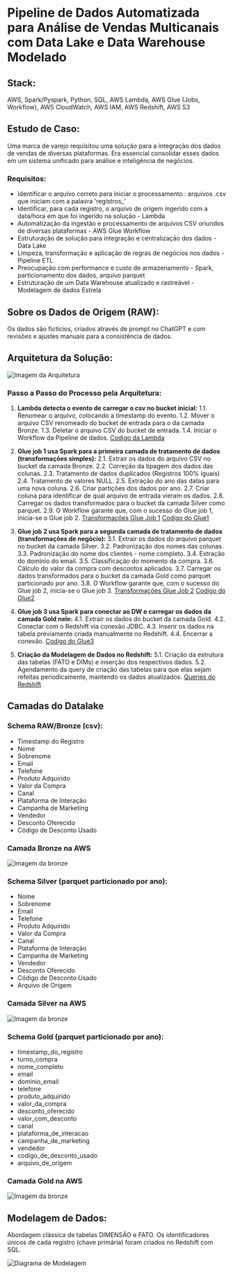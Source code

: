# Pipeline de Dados Automatizada para Análise de Vendas Multicanais com Data Lake e Data Warehouse Modelado

## Stack:
AWS, Spark/Pyspark, Python, SQL, AWS Lambda, AWS Glue (Jobs, Workflow), AWS CloudWatch, AWS IAM, AWS Redshift, AWS S3

## Estudo de Caso:
Uma marca de varejo requisitou uma solução para a integração dos dados de vendas de diversas plataformas. 
Era essencial consolidar esses dados em um sistema unificado para análise e inteligência de negócios.

### Requisitos:
- Identificar o arquivo correto para iniciar o processamento : arquivos .csv que iniciam com a palavra 'registros_'
- Identificar, para cada registro, o arquivo de origem ingerido com a data/hora em que foi ingerido na solução - Lambda
- Automatização da ingestão e processamento de arquivos CSV oriundos de diversas plataformas - AWS Glue Workflow
- Estruturação de solução para integração e centralização dos dados - Data Lake
- Limpeza, transformação e aplicação de regras de negócios nos dados - Pipeline ETL
- Preocupação com performance e custo de armazenamento - Spark, particionamento dos dados, arquivo parquet
- Estruturação de um Data Warehouse atualizado e rastreável - Modelagem de dados Estrela

## Sobre os Dados de Origem (RAW):
Os dados são fictícios, criados através de prompt no ChatGPT e com revisões e ajustes manuais para a consistência de dados.

## Arquitetura da Solução:
![Imagem da Arquitetura](link-da-imagem-aqui)

### Passo a Passo do Processo pela Arquitetura:
1. **Lambda detecta o evento de carregar o csv no bucket inicial:**
   1.1. Renomear o arquivo, colocando a timestamp do evento.
   1.2. Mover o arquivo CSV renomeado do bucket de entrada para o da camada Bronze.
   1.3. Deletar o arquivo CSV do bucket de entrada.
   1.4. Iniciar o Workflow da Pipeline de dados.
[Codigo da Lambda](link)

2. **Glue job 1 usa Spark para a primeira camada de tratamento de dados (transformações simples):**
   2.1. Extrair os dados do arquivo CSV no bucket da camada Bronze.
   2.2. Correção da tipagem dos dados das colunas.
   2.3. Tratamento de dados duplicados (Registros 100% iguais)
   2.4. Tratamento de valores NULL.
   2.5. Extração do ano das datas para uma nova coluna.
   2.6. Criar partições dos dados por ano.
   2.7. Criar coluna para identificar de qual arquivo de entrada vieram os dados.
   2.8. Carregar os dados transformados para o bucket da camada Silver como parquet.
   2.9. O Workflow garante que, com o sucesso do Glue job 1, inicia-se o Glue job 2.
[Transformações Glue Job 1](link-da-imagem-aqui)
[Codigo do Glue1](link)

3. **Glue job 2 usa Spark para a segunda camada de tratamento de dados (transformações de negócio):**
   3.1. Extrair os dados do arquivo parquet no bucket da camada Silver.
   3.2. Padronização dos nomes das colunas.
   3.3. Padronização do nome dos clientes - nome completo.
   3.4. Extração do domínio do email.
   3.5. Classificação do momento da compra.
   3.6. Cálculo do valor da compra com descontos aplicados.
   3.7. Carregar os dados transformados para o bucket da camada Gold como parquet particionado por ano.
   3.8. O Workflow garante que, com o sucesso do Glue job 2, inicia-se o Glue job 3.
[Transformações Glue Job 2](link-da-imagem-aqui)
[Codigo do Glue2](link)

4. **Glue job 3 usa Spark para conectar ao DW e carregar os dados da camada Gold nele:**
   4.1. Extrair os dados do bucket da camada Gold.
   4.2. Conectar com o Redshift via conexão JDBC.
   4.3. Inserir os dados na tabela previamente criada manualmente no Redshift.
   4.4. Encerrar a conexão.
[Codigo do Glue3](link)

5. **Criação da Modelagem de Dados no Redshift:**
   5.1. Criação da estrutura das tabelas (FATO e DIMs) e inserção dos respectivos dados.
   5.2. Agendamento da query de criação das tabelas para que elas sejam refeitas periodicamente, mantendo os dados atualizados.
[Queries do Redshift](link)

## Camadas do Datalake
### Schema RAW/Bronze (csv):
- Timestamp do Registro
- Nome
- Sobrenome
- Email
- Telefone
- Produto Adquirido
- Valor da Compra
- Canal
- Plataforma de Interação
- Campanha de Marketing
- Vendedor
- Desconto Oferecido
- Código de Desconto Usado
### Camada Bronze na AWS
![Imagem da bronze](link-da-imagem-aqui)

### Schema Silver (parquet particionado por ano):
- Nome
- Sobrenome
- Email
- Telefone
- Produto Adquirido
- Valor da Compra
- Canal
- Plataforma de Interação
- Campanha de Marketing
- Vendedor
- Desconto Oferecido
- Código de Desconto Usado
- Arquivo de Origem
### Camada Silver na AWS
![Imagem da bronze](link-da-imagem-aqui)

### Schema Gold (parquet particionado por ano):
- timestamp_do_registro
- turno_compra
- nome_completo
- email
- dominio_email
- telefone
- produto_adquirido
- valor_da_compra
- desconto_oferecido
- valor_com_desconto
- canal
- plataforma_de_interacao
- campanha_de_marketing
- vendedor
- codigo_de_desconto_usado
- arquivo_de_origem
### Camada Gold na AWS
![Imagem da bronze](link-da-imagem-aqui)

## Modelagem de Dados:
Abordagem clássica de tabelas DIMENSÃO e FATO.
Os identificadores únicos de cada registro (chave primária) foram criados no Redshift com SQL.

![Diagrama de Modelagem](link-do-diagrama-aqui)
